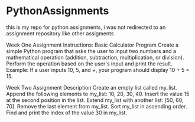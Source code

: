 # PythonAssignments
this is my repo for python assignments, i was not redirected to an assignment repository like other assigments

Week One Assignment
Instructions:
Basic Calculator Program
Create a simple Python program that asks the user to input two numbers and a mathematical operation (addition, subtraction, multiplication, or division).
Perform the operation based on the user's input and print the result.
Example: If a user inputs 10, 5, and +, your program should display 10 + 5 = 15.


Week Two Assignment 
Description 
Create an empty list called my_list. 
Append the following elements to my_list: 10, 20, 30, 40. 
Insert the value 15 at the second position in the list. 
Extend my_list with another list: [50, 60, 70]. 
Remove the last element from my_list. 
Sort my_list in ascending order. 
Find and print the index of the value 30 in my_list.